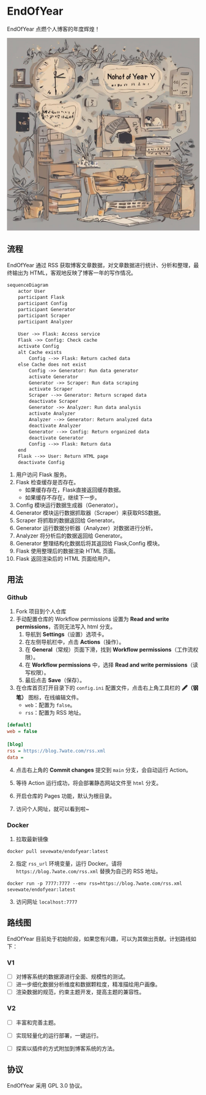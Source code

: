 # EndOfYear

EndOfYear 点燃个人博客的年度辉煌！

![EndOfYear](static/endofyear.jpg)

## 流程

EndOfYear 通过 RSS 获取博客文章数据，对文章数据进行统计、分析和整理，最终输出为 HTML，客观地反映了博客一年的写作情况。

```mermaid
sequenceDiagram
    actor User
    participant Flask
    participant Config
    participant Generator
    participant Scraper
    participant Analyzer

    User ->> Flask: Access service
    Flask ->> Config: Check cache
    activate Config
    alt Cache exists
        Config -->> Flask: Return cached data
    else Cache does not exist
        Config ->> Generator: Run data generator
        activate Generator
        Generator ->> Scraper: Run data scraping
        activate Scraper
        Scraper -->> Generator: Return scraped data
        deactivate Scraper
        Generator ->> Analyzer: Run data analysis
        activate Analyzer
        Analyzer -->> Generator: Return analyzed data
        deactivate Analyzer
        Generator -->> Config: Return organized data
        deactivate Generator
        Config -->> Flask: Return data
    end
    Flask -->> User: Return HTML page
    deactivate Config
```

1. 用户访问 Flask 服务。
2. Flask 检查缓存是否存在。
    - 如果缓存存在，Flask直接返回缓存数据。
    - 如果缓存不存在，继续下一步。
3. Config 模块运行数据生成器（Generator）。
4. Generator 模块运行数据抓取器（Scraper）来获取RSS数据。
5. Scraper 将抓取的数据返回给 Generator。
6. Generator 运行数据分析器（Analyzer）对数据进行分析。
7. Analyzer 将分析后的数据返回给 Generator。
8. Generator 整理结构化数据后将其返回给 Flask,Config 模块。
9. Flask 使用整理后的数据渲染 HTML 页面。
10. Flask 返回渲染后的 HTML 页面给用户。

## 用法

### Github

1.  Fork 项目到个人仓库
2. 手动配置仓库的 Workflow permissions 设置为 **Read and write permissions**，否则无法写入 html 分支。
    1. 导航到 **Settings**（设置）选项卡。
    2. 在左侧导航栏中，点击 **Actions**（操作）。
    3. 在 **General**（常规）页面下滑，找到 **Workflow permissions**（工作流权限）。
    4. 在 **Workflow permissions** 中，选择 **Read and write permissions**（读写权限）。
    5. 最后点击 **Save**（保存）。
3. 在仓库首页打开目录下的 `config.ini` 配置文件，点击右上角工具栏的 **🖋️（钢笔）** 图标，在线编辑文件。
    - `web`：配置为 `false`。
    - `rss`：配置为 RSS 地址。

```ini
[default]
web = false

[blog]
rss = https://blog.7wate.com/rss.xml
data =
```

4. 点击右上角的 **Commit changes** 提交到 `main` 分支，会自动运行 Action。
5. 等待 Action 运行成功，将会部署静态网站文件至 `html` 分支。

6. 开启仓库的 Pages 功能，默认为根目录。
7. 访问个人网址，就可以看到啦~

### Docker

1. 拉取最新镜像

```shell
docker pull sevewate/endofyear:latest
```

2. 指定 `rss_url` 环境变量，运行 Docker。请将 `https://blog.7wate.com/rss.xml` 替换为自己的 RSS 地址。

```shell
docker run -p 7777:7777 --env rss=https://blog.7wate.com/rss.xml sevewate/endofyear:latest
```

3. 访问网址 `localhost:7777`

## 路线图

EndOfYear 目前处于初始阶段，如果您有兴趣，可以为其做出贡献。计划路线如下：

###  V1

- [ ] 对博客系统的数据源进行全面、规模性的测试。
- [ ] 进一步细化数据分析维度和数据颗粒度，精准描绘用户画像。
- [ ] 渲染数据的规范，约束主题开发，提高主题的兼容性。

###  V2

- [ ] 丰富和完善主题。
- [ ] 实现轻量化的运行部署，一键运行。
- [ ] 探索以插件的方式附加到博客系统的方法。


## 协议

EndOfYear 采用 GPL 3.0 协议。

